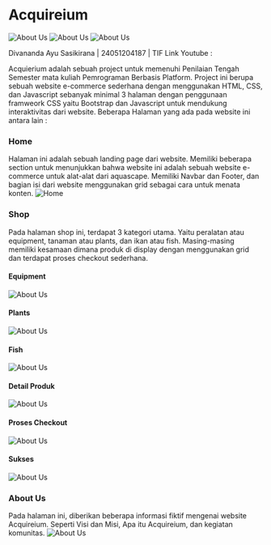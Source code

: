 ﻿# Acquireium

![About Us](https://img.shields.io/badge/HTML5-E34F26?style=for-the-badge&logo=html5&logoColor=white)
![About Us](https://img.shields.io/badge/JavaScript-323330?style=for-the-badge&logo=javascript&logoColor=F7DF1E)
![About Us](https://img.shields.io/badge/Bootstrap-563D7C?style=for-the-badge&logo=bootstrap&logoColor=white)

Divananda Ayu Sasikirana | 24051204187 | TIF
Link Youtube :

 Acquierium adalah sebuah project untuk memenuhi Penilaian Tengah Semester mata kuliah Pemrograman Berbasis Platform. Project ini berupa sebuah website e-commerce sederhana dengan menggunakan HTML, CSS, dan Javascript sebanyak minimal 3 halaman dengan penggunaan framweork CSS yaitu Bootstrap dan Javascript untuk mendukung interaktivitas dari website. Beberapa Halaman yang ada pada website ini antara lain :

 ### Home
 Halaman ini adalah sebuah landing page dari website. Memiliki beberapa section untuk menunjukkan bahwa website ini adalah sebuah website e-commerce untuk alat-alat dari aquascape. Memiliki Navbar dan Footer, dan bagian isi dari website menggunakan grid sebagai cara untuk menata konten.
 ![Home](https://github.com/udangoreng/Acquireium/blob/main/screenshots/Home.png?raw=true "Home")


 ### Shop
 Pada halaman shop ini, terdapat 3 kategori utama. Yaitu peralatan atau equipment, tanaman atau plants, dan ikan atau fish. Masing-masing memiliki kesamaan dimana produk di display dengan menggunakan grid dan terdapat proses checkout sederhana.

 #### Equipment
 ![About Us](https://github.com/udangoreng/Acquireium/blob/main/screenshots/Equipment.png?raw=true "E")

 
 #### Plants
![About Us](https://github.com/udangoreng/Acquireium/blob/main/screenshots/Plants.png?raw=true "P")

 
 #### Fish
![About Us](https://github.com/udangoreng/Acquireium/blob/main/screenshots/FIsh.png?raw=true "F")


#### Detail Produk
![About Us](https://github.com/udangoreng/Acquireium/blob/main/screenshots/Detail.png?raw=true "D")


#### Proses Checkout
![About Us](https://github.com/udangoreng/Acquireium/blob/main/screenshots/CheckOut.png?raw=true "CO")


#### Sukses
 ![About Us](https://github.com/udangoreng/Acquireium/blob/main/screenshots/Success.png?raw=true "S")



  ### About Us
 Pada halaman ini, diberikan beberapa informasi fiktif mengenai website Acquireium. Seperti Visi dan Misi, Apa itu Acquireium, dan kegiatan komunitas.
![About Us](https://github.com/udangoreng/Acquireium/blob/main/screenshots/AboutUs.png?raw=true "AU")
